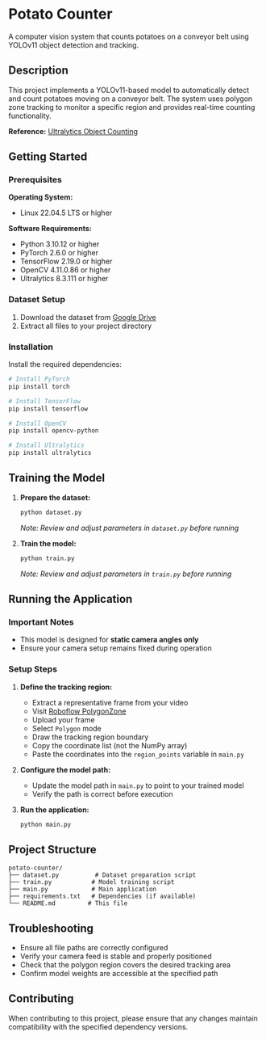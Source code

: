 # Potato Counter

A computer vision system that counts potatoes on a conveyor belt using YOLOv11 object detection and tracking.

## Description

This project implements a YOLOv11-based model to automatically detect and count potatoes moving on a conveyor belt. The system uses polygon zone tracking to monitor a specific region and provides real-time counting functionality.

**Reference:** [Ultralytics Object Counting](https://docs.ultralytics.com/guides/object-counting/#what-is-object-counting)

## Getting Started

### Prerequisites

**Operating System:**
- Linux 22.04.5 LTS or higher

**Software Requirements:**
- Python 3.10.12 or higher
- PyTorch 2.6.0 or higher
- TensorFlow 2.19.0 or higher
- OpenCV 4.11.0.86 or higher
- Ultralytics 8.3.111 or higher

### Dataset Setup

1. Download the dataset from [Google Drive](https://drive.google.com/drive/folders/1WJXPd1Pl0kCMWYbJE4h-M6vEEe0S1Fxr)
2. Extract all files to your project directory

### Installation

Install the required dependencies:

```bash
# Install PyTorch
pip install torch

# Install TensorFlow
pip install tensorflow

# Install OpenCV
pip install opencv-python

# Install Ultralytics
pip install ultralytics
```

## Training the Model

1. **Prepare the dataset:**
   ```bash
   python dataset.py
   ```
   *Note: Review and adjust parameters in `dataset.py` before running*

2. **Train the model:**
   ```bash
   python train.py
   ```
   *Note: Review and adjust parameters in `train.py` before running*

## Running the Application

### Important Notes
- This model is designed for **static camera angles only**
- Ensure your camera setup remains fixed during operation

### Setup Steps

1. **Define the tracking region:**
   - Extract a representative frame from your video
   - Visit [Roboflow PolygonZone](https://polygonzone.roboflow.com/)
   - Upload your frame
   - Select `Polygon` mode
   - Draw the tracking region boundary
   - Copy the coordinate list (not the NumPy array)
   - Paste the coordinates into the `region_points` variable in `main.py`

2. **Configure the model path:**
   - Update the model path in `main.py` to point to your trained model
   - Verify the path is correct before execution

3. **Run the application:**
   ```bash
   python main.py
   ```

## Project Structure

```
potato-counter/
├── dataset.py          # Dataset preparation script
├── train.py           # Model training script
├── main.py            # Main application
├── requirements.txt   # Dependencies (if available)
└── README.md         # This file
```

## Troubleshooting

- Ensure all file paths are correctly configured
- Verify your camera feed is stable and properly positioned
- Check that the polygon region covers the desired tracking area
- Confirm model weights are accessible at the specified path

## Contributing

When contributing to this project, please ensure that any changes maintain compatibility with the specified dependency versions.